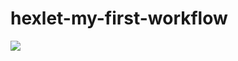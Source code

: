 # hexlet-my-first-workflow

![](https://github.com/RedGradient/hexlet-my-first-workflow/actions/workflows/hello-world.yml/badge.svg)